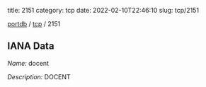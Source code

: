title: 2151
category: tcp
date: 2022-02-10T22:46:10
slug: tcp/2151

[portdb](/) / [tcp](/category/tcp.html) / 2151


## IANA Data

_Name:_ docent

_Description:_ DOCENT

